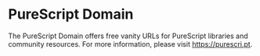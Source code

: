 # PureScript Domain

The PureScript Domain offers free vanity URLs for PureScript libraries and community resources. For more information, please visit https://purescri.pt.
